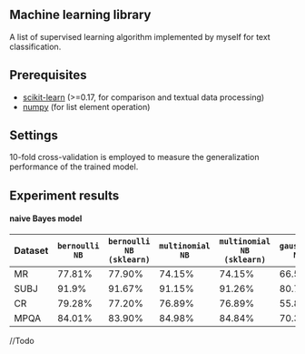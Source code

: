 ## Machine learning library
A list of supervised learning algorithm implemented by myself for text classification.

## Prerequisites
* [scikit-learn](http://scikit-learn.org/) (>=0.17, for comparison and textual data processing)
* [numpy](http://www.numpy.org/) (for list element operation)

## Settings
10-fold cross-validation is employed to measure the generalization performance of the trained model.

## Experiment results
#### naive Bayes model
Dataset | `bernoulli NB` | `bernoulli NB (sklearn)` | `multinomial NB` | `multinomial NB (sklearn)` | `gaussian NB` | `gaussian NB (sklearn)` 
--- | --- | --- | --- | --- | --- | ---
MR | 77.81% | 77.90% | 74.15% | 74.15% | 66.58% | 66.58%
SUBJ | 91.9% | 91.67% | 91.15% | 91.26% | 80.72% | 80.72%
CR | 79.28% | 77.20% | 76.89% | 76.89% | 55.80% | 55.80%
MPQA | 84.01% | 83.90% | 84.98% | 84.84% | 70.31% | 70.31%
//Todo
